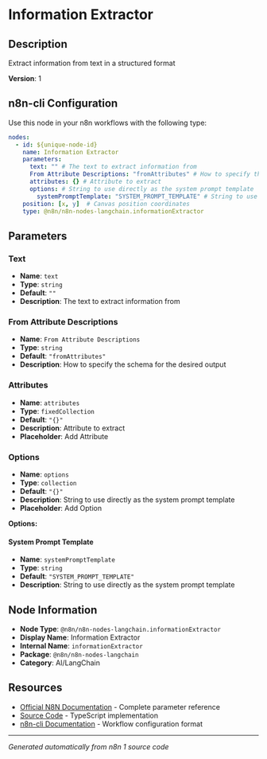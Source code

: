 # Information Extractor

## Description

Extract information from text in a structured format

**Version**: 1

## n8n-cli Configuration

Use this node in your n8n workflows with the following type:

```yaml
nodes:
  - id: ${unique-node-id}
    name: Information Extractor
    parameters:
      text: "" # The text to extract information from
      From Attribute Descriptions: "fromAttributes" # How to specify the schema for the desired output
      attributes: {} # Attribute to extract
      options: # String to use directly as the system prompt template
        systemPromptTemplate: "SYSTEM_PROMPT_TEMPLATE" # String to use directly as the system prompt template
    position: [x, y]  # Canvas position coordinates
    type: @n8n/n8n-nodes-langchain.informationExtractor
```

## Parameters

### Text

- **Name**: `text`
- **Type**: `string`
- **Default**: `""`
- **Description**: The text to extract information from

### From Attribute Descriptions

- **Name**: `From Attribute Descriptions`
- **Type**: `string`
- **Default**: `"fromAttributes"`
- **Description**: How to specify the schema for the desired output

### Attributes

- **Name**: `attributes`
- **Type**: `fixedCollection`
- **Default**: `"{}"`
- **Description**: Attribute to extract
- **Placeholder**: Add Attribute

### Options

- **Name**: `options`
- **Type**: `collection`
- **Default**: `"{}"`
- **Description**: String to use directly as the system prompt template
- **Placeholder**: Add Option

**Options:**

#### System Prompt Template
- **Name**: `systemPromptTemplate`
- **Type**: `string`
- **Default**: `"SYSTEM_PROMPT_TEMPLATE"`
- **Description**: String to use directly as the system prompt template



## Node Information

- **Node Type**: `@n8n/n8n-nodes-langchain.informationExtractor`
- **Display Name**: Information Extractor
- **Internal Name**: `informationExtractor`
- **Package**: `@n8n/n8n-nodes-langchain`
- **Category**: AI/LangChain

## Resources

- [Official N8N Documentation](https://docs.n8n.io/integrations/builtin/cluster-nodes/root-nodes/n8n-nodes-langchain.informationextractor/) - Complete parameter reference
- [Source Code](https://github.com/n8n-io/n8n/blob/master/packages/@n8n/nodes-langchain/nodes/chains/InformationExtractor/InformationExtractor.node.ts) - TypeScript implementation
- [n8n-cli Documentation](https://github.com/edenreich/n8n-cli) - Workflow configuration format

---
*Generated automatically from n8n 1 source code*
